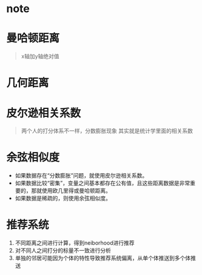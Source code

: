 note
===

# 曼哈顿距离
> x轴加y轴绝对值

# 几何距离

# 皮尔逊相关系数
> 两个人的打分体系不一样，分数膨胀现象
> 其实就是统计学里面的相关系数

# 余弦相似度
>

- 如果数据存在“分数膨胀”问题，就使用皮尔逊相关系数。
- 如果数据比较“密集”，变量之间基本都存在公有值，且这些距离数据是非常重要的，那就使用欧几里得或曼哈顿距离。
- 如果数据是稀疏的，则使用余弦相似度。

推荐系统
======

1. 不同距离之间进行计算，得到neiborhood进行推荐
2. 对不同人之间打分的标量不一致进行分析
3. 单独的邻居可能因为个体的特性导致推荐系统偏离，从单个体推送到多个体推送